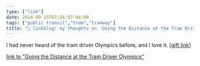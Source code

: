 ```yaml
---
type: ["link"]
date: 2024-09-15T07:54:07-04:00
tags: ["public transit","tram","tramway"]
title: "🔗 linkblog: my thoughts on 'Going the Distance at the Tram Driver Olympics'"
---
```

I had never heard of the tram driver Olympics before, and I love it. [[gift link](https://www.nytimes.com/2024/09/15/world/europe/tramdriver-competition-frankfurt-tram.html?unlocked_article_code=1.K04.221Z.pq9wvY1hNfne&smid=url-share)]

[link to "Going the Distance at the Tram Driver Olympics"](https://www.nytimes.com/2024/09/15/world/europe/tramdriver-competition-frankfurt-tram.html)
